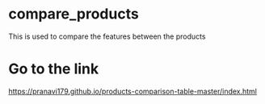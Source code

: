 # compare_products
This is used to compare the features between the products
 # Go to the link 
https://pranavi179.github.io/products-comparison-table-master/index.html
